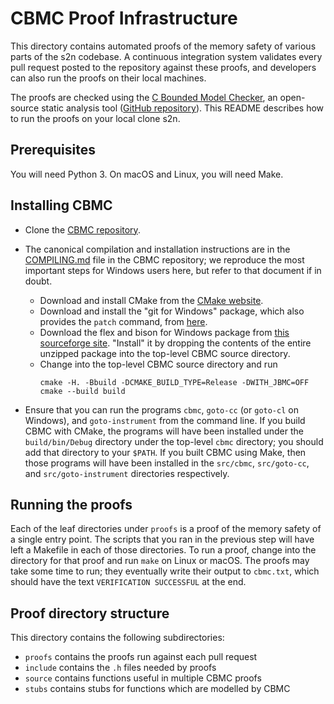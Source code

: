 CBMC Proof Infrastructure
=========================

This directory contains automated proofs of the memory safety of various parts
of the s2n codebase. A continuous integration system validates every
pull request posted to the repository against these proofs, and developers can
also run the proofs on their local machines.

The proofs are checked using the
[C Bounded Model Checker](http://www.cprover.org/cbmc/), an open-source static
analysis tool
([GitHub repository](https://github.com/diffblue/cbmc)). This README describes
how to run the proofs on your local clone s2n.


Prerequisites
-------------

You will need Python 3.
On macOS and Linux, you will need Make.


Installing CBMC
---------------

- Clone the [CBMC repository](https://github.com/diffblue/cbmc).

- The canonical compilation and installation instructions are in the
  [COMPILING.md](https://github.com/diffblue/cbmc/blob/develop/COMPILING.md)
  file in the CBMC repository; we reproduce the most important steps for
  Windows users here, but refer to that document if in doubt.
  - Download and install CMake from the [CMake website](https://cmake.org/download).
  - Download and install the "git for Windows" package, which also
    provides the `patch` command, from [here](https://git-scm.com/download/win).
  - Download the flex and bison for Windows package from
    [this sourceforge site](https://sourceforge.net/projects/winflexbison).
    "Install" it by dropping the contents of the entire unzipped
    package into the top-level CBMC source directory.
  - Change into the top-level CBMC source directory and run
    ```
    cmake -H. -Bbuild -DCMAKE_BUILD_TYPE=Release -DWITH_JBMC=OFF
    cmake --build build
    ```

- Ensure that you can run the programs `cbmc`, `goto-cc` (or `goto-cl`
  on Windows), and `goto-instrument` from the command line. If you build
  CBMC with CMake, the programs will have been installed under the
  `build/bin/Debug` directory under the top-level `cbmc` directory; you
  should add that directory to your `$PATH`. If you built CBMC using
  Make, then those programs will have been installed in the `src/cbmc`,
  `src/goto-cc`, and `src/goto-instrument` directories respectively.


Running the proofs
------------------

Each of the leaf directories under `proofs` is a proof of the memory
safety of a single entry point. The scripts that you ran in the
previous step will have left a Makefile in each of those directories. To
run a proof, change into the directory for that proof and run `make` on Linux or macOS. The proofs may take some time to run; they eventually write their output to `cbmc.txt`, which should have the text `VERIFICATION SUCCESSFUL` at the end.


Proof directory structure
-------------------------

This directory contains the following subdirectories:

- `proofs` contains the proofs run against each pull request
- `include` contains the `.h` files needed by proofs
- `source` contains functions useful in multiple CBMC proofs
- `stubs` contains stubs for functions which are modelled by CBMC
